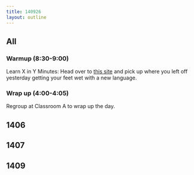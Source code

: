 ```yaml
---
title: 140926
layout: outline
---
```


## All

### Warmup (8:30-9:00)

Learn X in Y Minutes: Head over to [this site](http://learnxinyminutes.com/) and pick up where you left off yesterday getting your feet wet with a new language.

### Wrap up (4:00-4:05)

Regroup at Classroom A to wrap up the day.

## 1406

## 1407

## 1409
